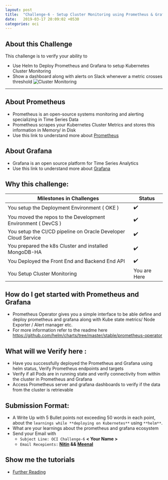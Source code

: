```yaml
---
layout: post
title:  "Challenge-6 - Setup Cluster Monitoring using Prometheus & Grafana"
date:   2019-03-17 20:09:02 +0530
categories: oci
---
```


About this Challenge
---

This challenge is to verify your ability to 
* Use Helm to Deploy Prometheus and Grafana to setup Kubernetes Cluster Monitoring
* Show a dashboard along with alerts on Slack whenever a metric crosses threshold
![Cluster Monitoring](https://logz.io/wp-content/uploads/2017/03/prometheus-monitoring-1.jpg)
<!--more-->
---

## About Prometheus
* Prometheus is an open-source systems monitoring and alerting specializing in Time Series Data
* Prometheus scrapes your Kubernetes Cluster Metrics and stores this information in Memory/ in Disk
* Use this link to understand more about  [Prometheus](https://prometheus.io/docs/introduction/overview/)

## About Grafana
* Grafana is an open source platform for Time Series Analytics 
* Use this link to understand more about  [Grafana](http://docs.grafana.org/)

## Why this challenge:
<table>
<thead>
	<tr>
		<th>Milestones in Challenges</th>
		<th>Status</th>
	</tr>
</thead>
<tbody>
	<tr>
		<td>You setup the Deployment Environment ( OKE )</td>
		<td> ✔️ </td>
	</tr>
	<tr>
		<td>You moved the repos to the Development Environment ( DevCS )</td>
		<td> ✔️ </td>
	</tr>
	<tr>
		<td>You setup the CI/CD pipeline on Oracle Developer Cloud Service</td>
		<td> ✔️ </td>
	</tr>
	<tr>
		<td>You prepared the k8s Cluster and installed MongoDB-HA</td>
		<td> ✔️ </td>
	</tr>
	<tr>
		<td>You Deployed the Front End and Backend End API</td>
		<td> ✔️</td>
	</tr>
	<tr>
		<td>You Setup Cluster Monitoring</td>
		<td>You are Here</td>
	</tr>
</tbody>
</table>


## How do I get started with Prometheus and Grafana
* Prometheus Operator gives you a simple interface to be able define and deploy prometheus and grafana along with Kube state metrics/ Node Exporter / Alert manager etc.
* For more information refer to the readme here https://github.com/helm/charts/tree/master/stable/prometheus-operator


## What will we Verify here : 
* Have you successfully deployed the Prometheus and Grafana using helm status, Verify Prometheus endpoints and targets
* Verify if all Pods are in running state and verify connectivity from within the cluster in Prometheus and Grafana
* Access Prometheus server and grafana dashboards to verify if the data from the cluster is retrievable


## Submission Format: 
* A Write Up with 5 Bullet points not exceeding 50 words in each point, about the `learnings while **deploying on Kubernetes**` using `**helm**`.
* What are your learnings about the prometheus and grafana ecosystem 
* Send your Email with 
  * `Subject Line: OCI Challenge-6`  **< Your Name >**
  * `Email Recepients:` **[Nitin](mailto:nitin.kaushik@oracle.com) && [Meenal](mailto:meenal.aggarwal@oracle.com)**

## Show me the tutorials 
* [Further Reading ](https://kubernetes.io/blog/2017/01/running-mongodb-on-kubernetes-with-statefulsets/)

